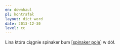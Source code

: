 ```yaml
---
en: downhaul
pl: kontrafał
layout: dict_word
date: 2013-12-30
level: cc
---
```


Lina która ciągnie spinaker bum [[spinaker pole](/dict/deck/spinaker-pole.html)] w dół.